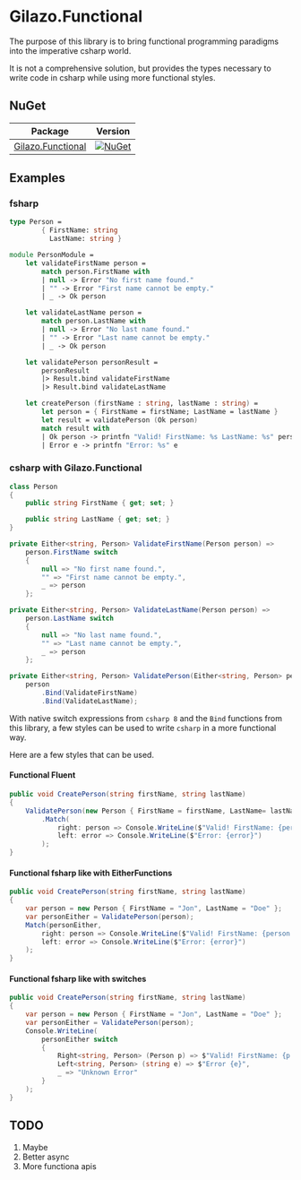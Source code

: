 # Gilazo.Functional

The purpose of this library is to bring functional programming paradigms into the imperative csharp world.

It is not a comprehensive solution, but provides the types necessary to write code in csharp while using more
functional styles.

## NuGet

| Package | Version |
| --- | --- |
| [Gilazo.Functional](https://www.nuget.org/packages/Gilazo.Functional) | [![NuGet](https://img.shields.io/nuget/v/Gilazo.Functional.svg)](https://www.nuget.org/packages/Gilazo.Functional)

## Examples

### fsharp

```fsharp
type Person =
        { FirstName: string
          LastName: string }

module PersonModule =
    let validateFirstName person =
        match person.FirstName with
        | null -> Error "No first name found."
        | "" -> Error "First name cannot be empty."
        | _ -> Ok person

    let validateLastName person =
        match person.LastName with
        | null -> Error "No last name found."
        | "" -> Error "Last name cannot be empty."
        | _ -> Ok person

    let validatePerson personResult =
        personResult
        |> Result.bind validateFirstName
        |> Result.bind validateLastName

    let createPerson (firstName : string, lastName : string) =
        let person = { FirstName = firstName; LastName = lastName }
        let result = validatePerson (Ok person)
        match result with
        | Ok person -> printfn "Valid! FirstName: %s LastName: %s" person.FirstName person.LastName
        | Error e -> printfn "Error: %s" e
```

### csharp with Gilazo.Functional

```csharp
class Person
{
    public string FirstName { get; set; }

    public string LastName { get; set; }
}

private Either<string, Person> ValidateFirstName(Person person) =>
    person.FirstName switch
    {
        null => "No first name found.",
        "" => "First name cannot be empty.",
        _ => person
    };

private Either<string, Person> ValidateLastName(Person person) =>
    person.LastName switch
    {
        null => "No last name found.",
        "" => "Last name cannot be empty.",
        _ => person
    };

private Either<string, Person> ValidatePerson(Either<string, Person> person) =>
    person
        .Bind(ValidateFirstName)
        .Bind(ValidateLastName);
```

With native switch expressions from `csharp 8` and the `Bind` functions from this library, a few styles can be used to write `csharp` in a more functional way.

Here are a few styles that can be used.

#### Functional Fluent
```csharp
public void CreatePerson(string firstName, string lastName)
{
    ValidatePerson(new Person { FirstName = firstName, LastName= lastName })
        .Match(
            right: person => Console.WriteLine($"Valid! FirstName: {person.FirstName} LastName: {person.LastName}"),
            left: error => Console.WriteLine($"Error: {error}")
        );
}
```

#### Functional fsharp like with EitherFunctions
```csharp
public void CreatePerson(string firstName, string lastName)
{
    var person = new Person { FirstName = "Jon", LastName = "Doe" };
    var personEither = ValidatePerson(person);
    Match(personEither,
        right: person => Console.WriteLine($"Valid! FirstName: {person.FirstName} LastName: {person.LastName}"),
        left: error => Console.WriteLine($"Error: {error}")
    );
}
```

#### Functional fsharp like with switches
```csharp
public void CreatePerson(string firstName, string lastName)
{
    var person = new Person { FirstName = "Jon", LastName = "Doe" };
    var personEither = ValidatePerson(person);
    Console.WriteLine(
        personEither switch
        {
            Right<string, Person> (Person p) => $"Valid! FirstName: {p.FirstName} LastName: {p.LastName}",
            Left<string, Person> (string e) => $"Error {e}",
            _ => "Unknown Error"
        }
    );
}
```

## TODO

1. Maybe
2. Better async
3. More functiona apis
